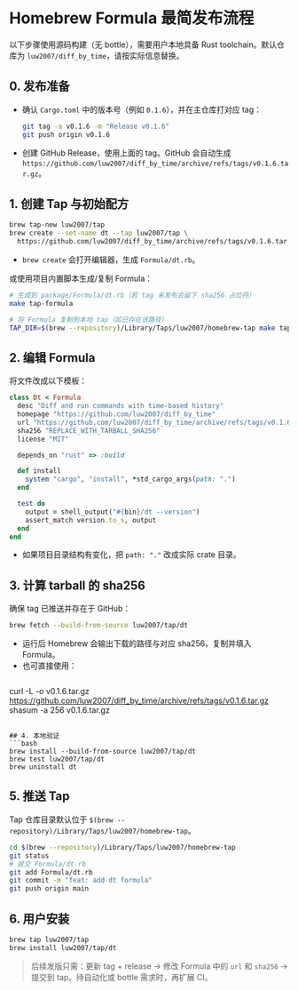 # Homebrew Formula 最简发布流程

以下步骤使用源码构建（无 bottle），需要用户本地具备 Rust toolchain。默认仓库为 `luw2007/diff_by_time`，请按实际信息替换。

## 0. 发布准备
- 确认 `Cargo.toml` 中的版本号（例如 `0.1.6`），并在主仓库打对应 tag：
  ```bash
  git tag -a v0.1.6 -m "Release v0.1.6"
  git push origin v0.1.6
  ```
- 创建 GitHub Release，使用上面的 tag。GitHub 会自动生成 `https://github.com/luw2007/diff_by_time/archive/refs/tags/v0.1.6.tar.gz`。

## 1. 创建 Tap 与初始配方
```bash
brew tap-new luw2007/tap
brew create --set-name dt --tap luw2007/tap \
  https://github.com/luw2007/diff_by_time/archive/refs/tags/v0.1.6.tar.gz
```
- `brew create` 会打开编辑器，生成 `Formula/dt.rb`。

或使用项目内置脚本生成/复制 Formula：

```bash
# 生成到 package/Formula/dt.rb（若 tag 未发布会留下 sha256 占位符）
make tap-formula

# 将 Formula 复制到本地 tap（如已存在该路径）
TAP_DIR=$(brew --repository)/Library/Taps/luw2007/homebrew-tap make tap-formula-to-tap
```

## 2. 编辑 Formula
将文件改成以下模板：
```ruby
class Dt < Formula
  desc "Diff and run commands with time-based history"
  homepage "https://github.com/luw2007/diff_by_time"
  url "https://github.com/luw2007/diff_by_time/archive/refs/tags/v0.1.6.tar.gz"
  sha256 "REPLACE_WITH_TARBALL_SHA256"
  license "MIT"

  depends_on "rust" => :build

  def install
    system "cargo", "install", *std_cargo_args(path: ".")
  end

  test do
    output = shell_output("#{bin}/dt --version")
    assert_match version.to_s, output
  end
end
```
- 如果项目目录结构有变化，把 `path: "."` 改成实际 crate 目录。

## 3. 计算 tarball 的 sha256
确保 tag 已推送并存在于 GitHub：
```bash
brew fetch --build-from-source luw2007/tap/dt
```
- 运行后 Homebrew 会输出下载的路径与对应 sha256，复制并填入 Formula。
- 也可直接使用：
  ```bash
curl -L -o v0.1.6.tar.gz https://github.com/luw2007/diff_by_time/archive/refs/tags/v0.1.6.tar.gz
shasum -a 256 v0.1.6.tar.gz
  ```

## 4. 本地验证
```bash
brew install --build-from-source luw2007/tap/dt
brew test luw2007/tap/dt
brew uninstall dt
```

## 5. 推送 Tap
Tap 仓库目录默认位于 `$(brew --repository)/Library/Taps/luw2007/homebrew-tap`。
```bash
cd $(brew --repository)/Library/Taps/luw2007/homebrew-tap
git status
# 提交 Formula/dt.rb
git add Formula/dt.rb
git commit -m "feat: add dt formula"
git push origin main
```

## 6. 用户安装
```bash
brew tap luw2007/tap
brew install luw2007/tap/dt
```

> 后续发版只需：更新 tag + release → 修改 Formula 中的 `url` 和 `sha256` → 提交到 tap。待自动化或 bottle 需求时，再扩展 CI。
